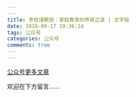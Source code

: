 ```yaml
---
​---
title: 李玫瑾教授：家庭教育的养育之道 | 文字版
date: 2018-09-17 19:36:14
tags: 公众号
categories: 公众号
comments: true
​---
---
```


[公众号更多文章](https://mp.weixin.qq.com/mp/profile_ext?action=home&__biz=MzUyMTg5MjA5OA==&scene=123#wechat_redirect)

欢迎在下方留言…… 

<!---more--->